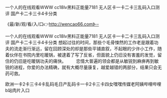 一个人的在线观看WWW
cc18lv黑料正能量7181
无人区卡一卡二卡三乱码入口测评
国产卡二卡三卡4卡分类


《最/新/观/看/入/口👉http://wencao66.com》--

一个人的在线观看WWW
cc18lv黑料正能量7181
无人区卡一卡二卡三乱码入口测评
国产卡二卡三卡4卡分类
想起过往的时间，那些个毛骨悚然的工作老是跟着功夫的流走渐行渐远，留在回顾深处的却是那些平铺直叙，不起眼的少许小工作，随着伙伴在书院内里吃暖锅，被逮着了写了反省，但面貌上仍旧没有害羞的发觉，留住的仍旧是吃暖锅功夫的痛快。
　　恋情大普遍的领会都是从敏锐到麻痹再到敏锐的进程，你爱的办法精确，就有大概尽量康复，越爱越错的两部分，结果只会无药可救。





欧洲一卡2卡三卡4卡乱码毛日产乱码卡一卡2卡三卡四女嘿嘿传媒老阿姨哔哩哔哩b站肉片入口
